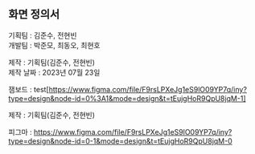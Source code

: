 ## 화면 정의서

기획팀 : 김준수, 전현빈  
개발팀 : 박준모, 최동오, 최현호

제작 : 기획팀(김준수, 전현빈)  
제작 날짜 : 2023년 07월 23일

잼보드 : test[https://www.figma.com/file/F9rsLPXeJg1eS9lO09YP7q/iny?type=design&node-id=0%3A1&mode=design&t=tEujgHoR9QpU8jqM-1]

제작 : 기획팀(김준수, 전현빈)

피그마 : https://www.figma.com/file/F9rsLPXeJg1eS9lO09YP7q/iny?type=design&node-id=0-1&mode=design&t=tEujgHoR9QpU8jqM-0
